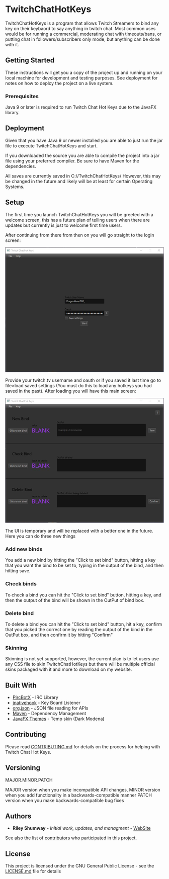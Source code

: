 # TwitchChatHotKeys
TwitchChatHotKeys is a program that allows Twitch Streamers to bind any key on their keybaord to say anything in twitch chat. Most common uses would be for running a commercial, moderating chat with timeouts/bans, or putting chat in followers/subscribers only mode, but anything can be done with it.

## Getting Started

These instructions will get you a copy of the project up and running on your local machine for development and testing purposes. See deployment for notes on how to deploy the project on a live system.

### Prerequisites

Java 9 or later is required to run Twitch Chat Hot Keys due to the JavaFX library.

## Deployment

Given that you have Java 9 or newer installed you are able to just run the jar file to execute TwitchChatHotKeys and start.

If you downloaded the source you are able to compile the project into a jar file using your preferred compiler. Be sure to have Maven for the dependencies.

All saves are currently saved in C://TwitchChatHotKeys/ However, this may be changed in the future and likely will be at least for certain Operating Systems.

## Setup

The first time you launch TwitchChatHotKeys you will be greeted with a welcome screen, this has a future plan of telling users when there are updates but currently is just to welcome first time users.

After continuing from there from then on you will go straight to the login screen:

![Login screenshot](/Screenshots/sctl.JPG?raw=true)

Provide your twitch.tv username and oauth or if you saved it last time go to file>load saved settings (You must do this to load any hotkeys you had saved in the past). After loading you will have this main screen:

![Main screenshot](/Screenshots/sctm.JPG?raw=true)

The UI is temporary and will be replaced with a better one in the future. Here you can do three new things

### Add new binds

You add a new bind by hitting the "Click to set bind" button, hitting a key that you want the bind to be set to, typing in the output of the bind, and then hitting save.

### Check binds

To check a bind you can hit the "Click to set bind" button, hitting a key, and then the output of the bind will be shown in the OutPut of bind box.

### Delete bind

To delete a bind you can hit the "Click to set bind" button, hit a key, confirm that you picked the correct one by reading the output of the bind in the OutPut box, and then confirm it by hitting "Confirm"

### Skinning

Skinning is not yet supported, however, the current plan is to let users use any CSS file to skin TwitchChatHotKeys but there will be multiple official skins packaged with it and more to download on my website.

## Built With

* [PircBotX](https://github.com/TheLQ/pircbotx) - IRC Library
* [jnativehook](https://github.com/kwhat/jnativehook) - Key Board Listener
* [org.json](https://mvnrepository.com/artifact/org.json/json) - JSON file reading for APIs
* [Maven](https://maven.apache.org/) - Dependency Management
* [JavaFX Themes](https://github.com/joffrey-bion/javafx-themes) - Temp skin (Dark Modena)

## Contributing

Please read [CONTRIBUTING.md](https://github.com/DragonHeart000/TwitchChatHotKeys/blob/master/CONTRIBUTING.md) for details on the process for helping with Twitch Chat Hot Keys.

## Versioning

MAJOR.MINOR.PATCH

MAJOR version when you make incompatible API changes,
MINOR version when you add functionality in a backwards-compatible manner
PATCH version when you make backwards-compatible bug fixes

## Authors

* **Riley Shumway** - *Initial work, updates, and managment* - [WebSite](https://dragonheart.ninja/)

See also the list of [contributors](https://github.com/DragonHeart000/TwitchChatHotKeys/graphs/contributors) who participated in this project.

## License

This project is licensed under the GNU General Public License - see the [LICENSE.md](https://github.com/DragonHeart000/TwitchChatHotKeys/blob/master/LICENSE) file for details
